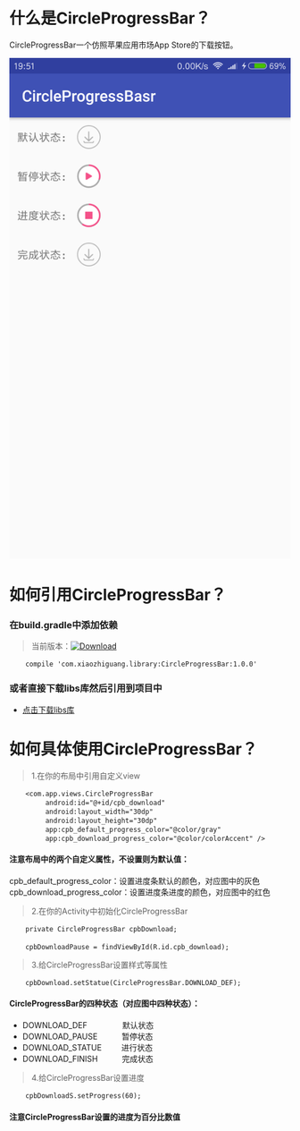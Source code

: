 # 什么是CircleProgressBar？
  CircleProgressBar一个仿照苹果应用市场App Store的下载按钮。
  
  ![avatar](images/screen.png)
  
# 如何引用CircleProgressBar？

### 在build.gradle中添加依赖

> 当前版本：[![Download](https://api.bintray.com/packages/xiaozhiguang666/maven/CircleProgressBar/images/download.svg)](https://bintray.com/xiaozhiguang666/maven/CircleProgressBar/_latestVersion)

```
    compile 'com.xiaozhiguang.library:CircleProgressBar:1.0.0'
```

### 或者直接下载libs库然后引用到项目中

* [点击下载libs库](https://github.com/xiaozhiguang/CircleProgressBar/archive/master.zip)

# 如何具体使用CircleProgressBar？

> 1.在你的布局中引用自定义view

```
    <com.app.views.CircleProgressBar
         android:id="@+id/cpb_download"
         android:layout_width="30dp"
         android:layout_height="30dp"
         app:cpb_default_progress_color="@color/gray"
         app:cpb_download_progress_color="@color/colorAccent" />
```

#### 注意布局中的两个自定义属性，不设置则为默认值：

cpb_default_progress_color：设置进度条默认的颜色，对应图中的灰色
cpb_download_progress_color：设置进度条进度的颜色，对应图中的红色

> 2.在你的Activity中初始化CircleProgressBar

```
    private CircleProgressBar cpbDownload;
    
    cpbDownloadPause = findViewById(R.id.cpb_download);

```

> 3.给CircleProgressBar设置样式等属性

```
    cpbDownload.setStatue(CircleProgressBar.DOWNLOAD_DEF);
```

#### CircleProgressBar的四种状态（对应图中四种状态）：
* DOWNLOAD_DEF&nbsp;&nbsp;&nbsp;&nbsp;&nbsp;&nbsp;&nbsp;&nbsp;&nbsp;&nbsp;&nbsp;&nbsp;&nbsp;&nbsp;&nbsp;&nbsp;默认状态
* DOWNLOAD_PAUSE&nbsp;&nbsp;&nbsp;&nbsp;&nbsp;&nbsp;&nbsp;&nbsp;&nbsp;&nbsp;&nbsp;暂停状态
* DOWNLOAD_STATUE&nbsp;&nbsp;&nbsp;&nbsp;&nbsp;&nbsp;&nbsp;&nbsp;&nbsp;进行状态
* DOWNLOAD_FINISH&nbsp;&nbsp;&nbsp;&nbsp;&nbsp;&nbsp;&nbsp;&nbsp;&nbsp;&nbsp;&nbsp;完成状态

> 4.给CircleProgressBar设置进度

```
    cpbDownloadS.setProgress(60);
```

#### 注意CircleProgressBar设置的进度为百分比数值